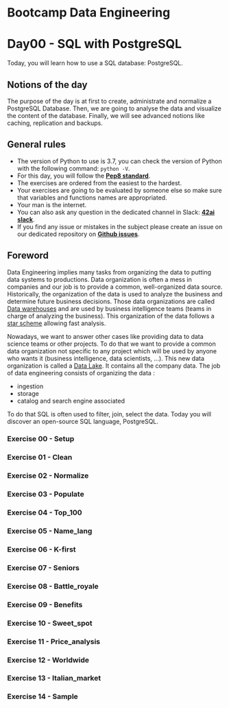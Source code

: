 # Bootcamp Data Engineering

# Day00 - SQL with PostgreSQL

Today, you will learn how to use a SQL database: PostgreSQL.

## Notions of the day

The purpose of the day is at first to create, administrate and normalize a PostgreSQL Database. Then, we are going to analyse the data and visualize the content of the database. Finally, we will see advanced notions like caching, replication and backups.

## General rules

* The version of Python to use is 3.7, you can check the version of Python with the following command: `python -V`.
* For this day, you will follow the **[Pep8 standard](https://www.python.org/dev/peps/pep-0008/)**.
* The exercises are ordered from the easiest to the hardest.
* Your exercises are going to be evaluated by someone else so make sure that variables and functions names are appropriated.
* Your man is the internet.
* You can also ask any question in the dedicated channel in Slack: **[42ai slack](https://42-ai.slack.com)**.
* If you find any issue or mistakes in the subject please create an issue on our dedicated repository on **[Github issues](https://github.com/42-AI/bootcamp_data-engineering/issues")**.

## Foreword

Data Engineering implies many tasks from organizing the data to putting data systems to productions. Data organization is often a mess in companies and our job is to provide a common, well-organized data source. Historically, the organization of the data is used to analyze the business and determine future business decisions. Those data organizations are called [Data warehouses](https://www.tutorialspoint.com/dwh/index.htm) and are used by business intelligence teams (teams in charge of analyzing the business). This organization of the data follows a [star scheme](https://www.tutorialspoint.com/dwh/dwh_schemas.htm) allowing fast analysis.

Nowadays, we want to answer other cases like providing data to data science teams or other projects. To do that we want to provide a common data organization not specific to any project which will be used by anyone who wants it (business intelligence, data scientists, ...). This 
new data organization is called a [Data Lake](https://medium.com/rock-your-data/getting-started-with-data-lake-4bb13643f9). It contains all the company data. The job of data engineering consists of organizing the data :
- ingestion
- storage
- catalog and search engine associated

To do that SQL is often used to filter, join, select the data. Today you will discover an open-source SQL language, PostgreSQL.

### Exercise 00 - Setup
### Exercise 01 - Clean
### Exercise 02 - Normalize
### Exercise 03 - Populate
### Exercise 04 - Top_100
### Exercise 05 - Name_lang
### Exercise 06 - K-first
### Exercise 07 - Seniors
### Exercise 08 - Battle_royale
### Exercise 09 - Benefits
### Exercise 10 - Sweet_spot
### Exercise 11 - Price_analysis
### Exercise 12 - Worldwide
### Exercise 13 - Italian_market
### Exercise 14 - Sample

